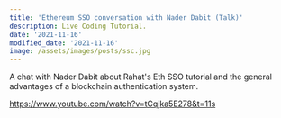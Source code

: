 ```yaml
---
title: 'Ethereum SSO conversation with Nader Dabit (Talk)'
description: Live Coding Tutorial.
date: '2021-11-16'
modified_date: '2021-11-16'
image: /assets/images/posts/ssc.jpg
---
```


A chat with Nader Dabit about Rahat's Eth SSO tutorial and the general advantages of a blockchain authentication system.


https://www.youtube.com/watch?v=tCqjka5E278&t=11s
